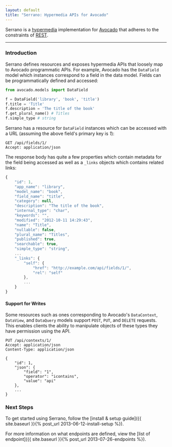 ```yaml
---
layout: default
title: "Serrano: Hypermedia APIs for Avocado"
---
```


<p class=lead>Serrano is a <a href="https://en.wikipedia.org/wiki/Hypermedia">hypermedia</a> implementation for <a href="http://cbmi.github.io/avocado/">Avocado</a> that adheres to the constraints of <a href="https://en.wikipedia.org/wiki/Representational_state_transfer">REST</a>.</p>

---

### Introduction

Serrano defines resources and exposes hypermedia APIs that loosely map to Avocado programmatic APIs. For example, Avocado has the `DataField` model which instances correspond to a field in the data model. Fields can be programmatically defined and accessed:

```python
from avocado.models import DataField

f = DataField('library', 'book', 'title')
f.title = 'Title'
f.description = 'The title of the book'
f.get_plural_name() # Titles
f.simple_type # string
```

Serrano has a resource for `DataField` instances which can be accessed with a URL (assuming the above field's primary key is _1_):

```
GET /api/fields/1/
Accept: application/json
```

The response body has quite a few properties which contain metadata for the field being accessed as well as a `_links` objects which contains related links:

```javascript
{
    "id": 1,
    "app_name": "library",
    "model_name": "book",
    "field_name": "title",
    "category": null,
    "description": "The title of the book",
    "internal_type": "char",
    "keywords": "",
    "modified": "2012-10-11 14:29:43",
    "name": "Title",
    "nullable": false,
    "plural_name": "Titles",
    "published": true,
    "searchable": true,
    "simple_type": "string",
    ...
    "_links": {
        "self": {
            "href": "http://example.com/api/fields/1/",
            "rel": "self"
        },
        ...
    }
}
```

#### Support for Writes

Some resources such as ones corresponding to Avocado's `DataContext`, `DataView`, and `DataQuery` models support `POST`, `PUT`, and `DELETE` requests. This enables clients the ability to manipulate objects of these types they have permission using the API.

```
PUT /api/contexts/1/
Accept: application/json
Content-Type: application/json

{
    "id": 1,
    "json": {
        "field": "1",
        "operator": "icontains",
        "value": "api"
    },
    ...
}
```

### Next Steps

To get started using Serrano, follow the [install & setup guide]({{ site.baseurl }}{% post_url 2013-06-12-install-setup %}).

For more information on what endpoints are defined, view the [list of endpoint]({{ site.baseurl }}{% post_url 2013-07-26-endpoints %}).
